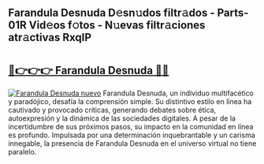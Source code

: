 ## Farandula Desnuda D𝚎sn𝚞dos filtr𝚊dos - Parts-01R Vid𝚎os f𝚘tos - N𝚞evas filtr𝚊ciones atr𝚊ctivas RxqIP

# <h2><a href="http://mb7o1n.tromn.icu/?c=Farandula+Desnuda">🔗👉👉👉 Farandula Desnuda 🔗🔗</a></h2>

[![Farandula Desnuda nuevo](https://i.imgur.com/pEAQMta.gif)](http://mb7o1n.tromn.icu/?c=Farandula+Desnuda)
Farandula Desnuda, un individuo multifacético y paradójico, desafía la comprensión simple. Su distintivo estilo en línea ha cautivado y provocado críticas, generando debates sobre ética, autoexpresión y la dinámica de las sociedades digitales. A pesar de la incertidumbre de sus próximos pasos, su impacto en la comunidad en línea es profundo. Impulsada por una determinación inquebrantable y un carisma innegable, la presencia de Farandula Desnuda en el universo virtual no tiene paralelo.
